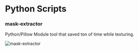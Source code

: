 # Python Scripts  
  
### mask-extractor

Python/Pillow Module tool that saved ton of time while texturing.  

![mask-extractor](pictures/mask_extractor.gif)
